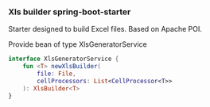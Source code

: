 ### Xls builder spring-boot-starter

Starter designed to build Excel files. 
Based on Apache POI.

Provide bean of type XlsGeneratorService

```kotlin
interface XlsGeneratorService {
    fun <T> newXlsBuilder(
        file: File, 
        cellProcessors: List<CellProcessor<T>>
    ): XlsBuilder<T>
}
```



